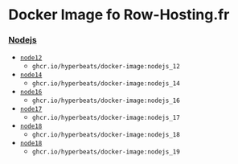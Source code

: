 # Docker Image fo Row-Hosting.fr



### [Nodejs](/nodejs)

* [`node12`](/nodejs/12)
  * `ghcr.io/hyperbeats/docker-image:nodejs_12`
* [`node14`](/nodejs/14)
  * `ghcr.io/hyperbeats/docker-image:nodejs_14`
* [`node16`](/nodejs/16)
  * `ghcr.io/hyperbeats/docker-image:nodejs_16`
* [`node17`](/nodejs/17)
  * `ghcr.io/hyperbeats/docker-image:nodejs_17`
* [`node18`](/nodejs/18)
  * `ghcr.io/hyperbeats/docker-image:nodejs_18`
* [`node18`](/nodejs/19)
  * `ghcr.io/hyperbeats/docker-image:nodejs_19`  
  
